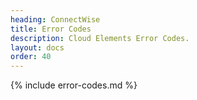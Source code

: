 ```yaml
---
heading: ConnectWise
title: Error Codes
description: Cloud Elements Error Codes.
layout: docs
order: 40
---
```


{% include error-codes.md %}
